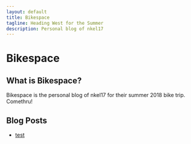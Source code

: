 ```yaml
---
layout: default
title: Bikespace
tagline: Heading West for the Summer
description: Personal blog of nkel17
---
```

# Bikespace

## What is Bikespace?

Bikespace is the personal blog of nkel17 for their summer 2018 bike trip. Comethru!

## Blog Posts

- [test](pages/test.md)

